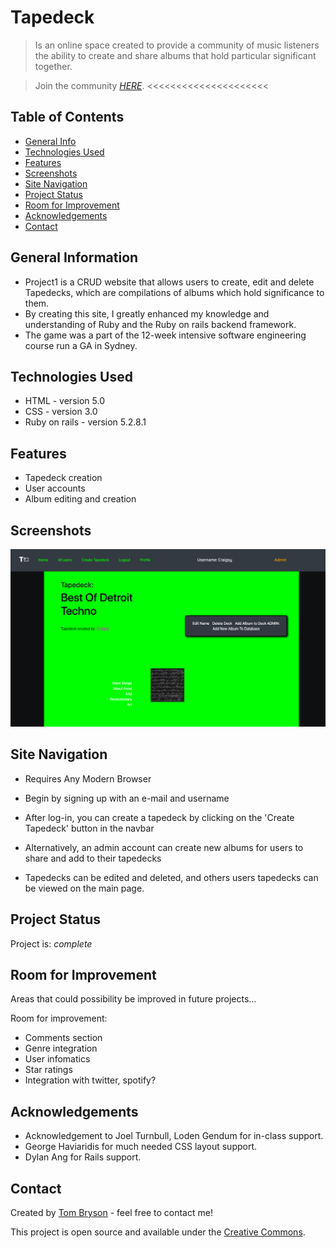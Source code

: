 # Tapedeck
> Is an online space created to provide a community of music listeners the ability to create and share albums that hold particular significant together.

> Join the community [_HERE_](http://damp-sea-58851.herokuapp.com/). <<<<<<<<<<<<<<<<<<<<<

## Table of Contents
* [General Info](#general-information)
* [Technologies Used](#technologies-used)
* [Features](#features)
* [Screenshots](#screenshots)
* [Site Navigation](#site--navigation)
* [Project Status](#project-status)
* [Room for Improvement](#room-for-improvement)
* [Acknowledgements](#acknowledgements)
* [Contact](#contact)


## General Information
- Project1 is a CRUD website that allows users to create, edit and delete Tapedecks, which are compilations of albums which hold significance to them.
- By creating this site, I greatly enhanced my knowledge and understanding of Ruby and the Ruby on rails backend framework.
- The game was a part of the 12-week intensive software engineering course run a GA in Sydney.


## Technologies Used
- HTML - version 5.0
- CSS - version 3.0
- Ruby on rails - version 5.2.8.1


## Features
- Tapedeck creation
- User accounts
- Album editing and creation


## Screenshots
![Example screenshot](Screen%20Shot%202022-08-17%20at%2012.24.54.png)

## Site Navigation

- Requires Any Modern Browser

- Begin by signing up with an e-mail and username
- After log-in, you can create a tapedeck by clicking on the 'Create Tapedeck' button in the navbar
- Alternatively, an admin account can create new albums for users to share and add to their tapedecks
- Tapedecks can be edited and deleted, and others users tapedecks can be viewed on the main page.


## Project Status
Project is: _complete_


## Room for Improvement
Areas that could possibility be improved in future projects...

Room for improvement:
- Comments section
- Genre integration
- User infomatics
- Star ratings
- Integration with twitter, spotify?


## Acknowledgements
- Acknowledgement to Joel Turnbull, Loden Gendum for in-class support.
- George Haviaridis for much needed CSS layout support.
- Dylan Ang for Rails support.


## Contact
Created by [Tom Bryson](thomas.bryson@outlook.com) - feel free to contact me!


This project is open source and available under the [Creative Commons](cc).
